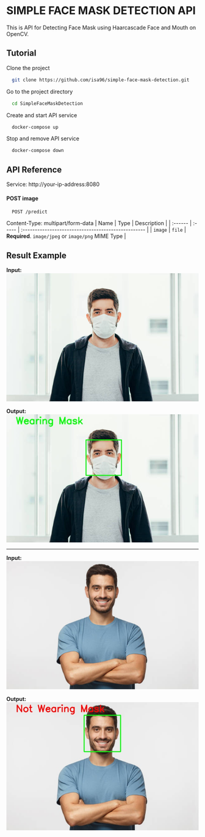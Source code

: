 
# SIMPLE FACE MASK DETECTION API

This is API for Detecting Face Mask using Haarcascade Face and Mouth on OpenCV.

## Tutorial

Clone the project

```bash
  git clone https://github.com/isa96/simple-face-mask-detection.git
```

Go to the project directory

```bash
  cd SimpleFaceMaskDetection
```

Create and start API service

```bash
  docker-compose up
```

Stop and remove API service

```bash
  docker-compose down
```

  
## API Reference

Service: http://your-ip-address:8080

#### POST image

```http
  POST /predict
```
Content-Type: multipart/form-data
| Name    | Type   | Description                                         |
| :------ | :----- | :-------------------------------------------------- |
| `image` | `file` | **Required**. `image/jpeg` or `image/png` MIME Type |


## Result Example

**Input:**<br>
![Mask](results/mask.jpg)

**Output:**<br>
![Result_Mask](results/result_mask.jpg)

---

**Input:**<br>
![NoMask](results/no_mask.jpg)

**Output:**<br>
![Result_NoMask](results/no_mask_result.jpg) 
  

  
